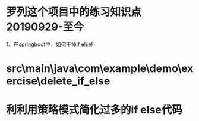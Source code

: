 # 罗列这个项目中的练习知识点20190929-至今

1、在springboot中，如何干掉if else!
 # src\main\java\com\example\demo\exercise\delete_if_else
 # 利利用策略模式简化过多的if else代码
